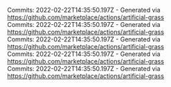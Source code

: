 Commits: 2022-02-22T14:35:50.197Z - Generated via https://github.com/marketplace/actions/artificial-grass
<br>
Commits: 2022-02-22T14:35:50.197Z - Generated via https://github.com/marketplace/actions/artificial-grass
<br>
Commits: 2022-02-22T14:35:50.197Z - Generated via https://github.com/marketplace/actions/artificial-grass
<br>
Commits: 2022-02-22T14:35:50.197Z - Generated via https://github.com/marketplace/actions/artificial-grass
<br>
Commits: 2022-02-22T14:35:50.197Z - Generated via https://github.com/marketplace/actions/artificial-grass
<br>
